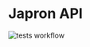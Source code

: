 # Japron API

![tests workflow](https://github.com/antony-jekov/japrond-api/actions/workflows/tests.yml/badge.svg)